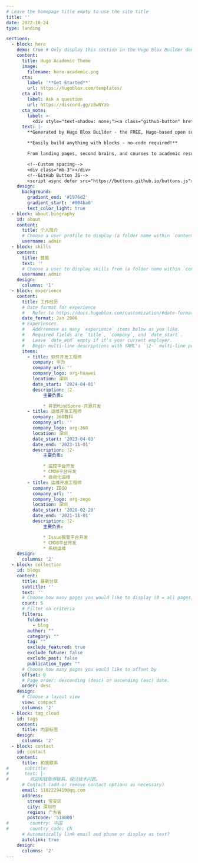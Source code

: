 ```yaml
---
# Leave the homepage title empty to use the site title
title: ''
date: 2022-10-24
type: landing

sections:
  - block: hero
    demo: true # Only display this section in the Hugo Blox Builder demo site
    content:
      title: Hugo Academic Theme
      image:
        filename: hero-academic.png
      cta:
        label: '**Get Started**'
        url: https://hugoblox.com/templates/
      cta_alt:
        label: Ask a question
        url: https://discord.gg/z8wNYzb
      cta_note:
        label: >-
          <div style="text-shadow: none;"><a class="github-button" href="https://github.com/HugoBlox/hugo-blox-builder" data-icon="octicon-star" data-size="large" data-show-count="true" aria-label="Star">Star Hugo Blox Builder</a></div><div style="text-shadow: none;"><a class="github-button" href="https://github.com/HugoBlox/theme-academic-cv" data-icon="octicon-star" data-size="large" data-show-count="true" aria-label="Star">Star the Academic template</a></div>
      text: |-
        **Generated by Hugo Blox Builder - the FREE, Hugo-based open source website builder trusted by 500,000+ sites.**

        **Easily build anything with blocks - no-code required!**

        From landing pages, second brains, and courses to academic resumés, conferences, and tech blogs.

        <!--Custom spacing-->
        <div class="mb-3"></div>
        <!--GitHub Button JS-->
        <script async defer src="https://buttons.github.io/buttons.js"></script>
    design:
      background:
        gradient_end: '#1976d2'
        gradient_start: '#004ba0'
        text_color_light: true
  - block: about.biography
    id: about
    content:
      title: 个人简介
      # Choose a user profile to display (a folder name within `content/authors/`)
      username: admin
  - block: skills
    content:
      title: 技能
      text: ''
      # Choose a user to display skills from (a folder name within `content/authors/`)
      username: admin
    design:
      columns: '1'
  - block: experience
    content:
      title: 工作经历
      # Date format for experience
      #   Refer to https://docs.hugoblox.com/customization/#date-format
      date_format: Jan 2006
      # Experiences.
      #   Add/remove as many `experience` items below as you like.
      #   Required fields are `title`, `company`, and `date_start`.
      #   Leave `date_end` empty if it's your current employer.
      #   Begin multi-line descriptions with YAML's `|2-` multi-line prefix.
      items:
        - title: 软件开发工程师
          company: 华为
          company_url: ''
          company_logo: org-huawei
          location: 深圳
          date_start: '2024-04-01'
          description: |2-
              主要负责:

              * 昇思MindSpore-开源开发
        - title: 运维开发工程师
          company: 360数科
          company_url: ''
          company_logo: org-360
          location: 深圳
          date_start: '2023-04-03'
          date_end: '2023-11-01'
          description: |2-
              主要负责:

              * 监控平台开发
              * CMDB平台开发
              * 自动化运维
        - title: 运维开发工程师
          company: ZEGO
          company_url: ''
          company_logo: org-zego
          location: 深圳
          date_start: '2020-02-20'
          date_end: '2021-11-01'
          description: |2-
              主要负责:

              * Issue报警平台开发
              * CMDB平台开发
              * 系统运维
    design:
      columns: '2'
  - block: collection
    id: blogs
    content:
      title: 最新分享
      subtitle: ''
      text: ''
      # Choose how many pages you would like to display (0 = all pages)
      count: 5
      # Filter on criteria
      filters:
        folders:
          - blog
        author: ""
        category: ""
        tag: ""
        exclude_featured: true
        exclude_future: false
        exclude_past: false
        publication_type: ""
      # Choose how many pages you would like to offset by
      offset: 0
      # Page order: descending (desc) or ascending (asc) date.
      order: desc
    design:
      # Choose a layout view
      view: compact
      columns: '2'
  - block: tag_cloud
    id: tags
    content:
      title: 内容标签
    design:
      columns: '2'
  - block: contact
    id: contact
    content:
      title: 和我联系
#      subtitle:
#      text: |-
#        欢迎和我取得联系，探讨技术问题。
      # Contact (add or remove contact options as necessary)
      email: 1102229410@qq.com
      address:
        street: 宝安区
        city: 深圳市
        region: 广东省
        postcode: '518000'
#        country: 中国
#        country_code: CN
      # Automatically link email and phone or display as text?
      autolink: true
    design:
      columns: '2'
---
```


